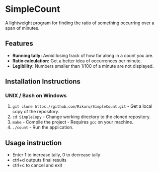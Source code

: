 # SimpleCount

A lightweight program for finding the ratio of something occurring over a span of minutes.

## Features

* **Running tally:** Avoid losing track of how far along in a count you are.
* **Ratio calculation:** Get a better idea of occurrences per minute.
* **Legibility:** Numbers smaller than 1/100 of a minute are not displayed.

## Installation Instructions

### UNIX / Bash on Windows

1. `git clone https://github.com/Rikoru/SimpleCount.git` - Get a local copy of the repository.
2. `cd SimpleCopy` - Change working directory to the cloned repository.
3. `make` - Compile the project - Requires `gcc` on your machine.
4. `./count` - Run the application.

## Usage instruction
- Enter 1 to increase tally, 0 to decrease tally
- ctrl+d outputs final results
- ctrl+c to cancel and exit
